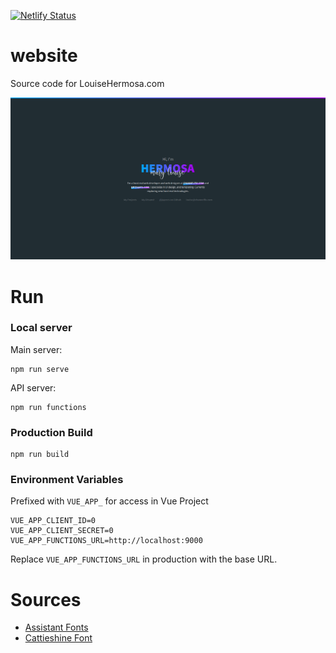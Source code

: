 [![Netlify Status](https://api.netlify.com/api/v1/badges/f9fdc646-6a8e-4ba5-85ee-18a7f3126784/deploy-status)](https://app.netlify.com/sites/clever-pike-f48452/deploys)

website
========
Source code for LouiseHermosa.com

![preview](preview.png)

# Run
### Local server
Main server:
```
npm run serve
```

API server:
```
npm run functions
```

### Production Build
```
npm run build
```
### Environment Variables
Prefixed with `VUE_APP_` for access in Vue Project
```
VUE_APP_CLIENT_ID=0
VUE_APP_CLIENT_SECRET=0
VUE_APP_FUNCTIONS_URL=http://localhost:9000
```
Replace `VUE_APP_FUNCTIONS_URL` in production with the base URL.

# Sources
- [Assistant Fonts](https://fonts.google.com/specimen/Assistant)
- [Cattieshine Font](https://befonts.com/cattieshine-script-font.html)
